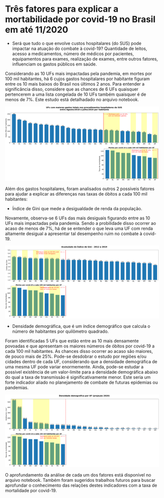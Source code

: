 # Três fatores para explicar a mortabilidade por covid-19 no Brasil em até 11/2020

- Será que tudo o que envolve custos hospitalares (do SUS) pode impactar na atuação do combate à covid-19? Quantidade de leitos, acesso a medicamentos, número de médicos por pacientes, equipamentos para exames, realização de exames, entre outros fatores, influenciam os gastos públicos em saúde.

Considerando as 10 UFs mais impactadas pela pandemia, em mortes por 100 mil habitantes, há 6 cujos gastos hospitalares por habitante figuram entre os 10 mais baixos do Brasil nos últimos 2 anos. Para entender a significância disso, considere que as chances de 6 UFs quaisquer pertencerem a uma lista congelada de 10 UFs também quaisquer é de menos de 7%. Este estudo está detalhadado no arquivo notebook.

![gastos_hospitalares](/img/gastos.png)

Além dos gastos hospitalares, foram analisados outros 2 possíveis fatores para ajudar a explicar as diferenças nas taxas de óbitos a cada 100 mil habitantes:

- Índice de Gini que mede a desigualdade de renda da população.

Novamente, observa-se 6 UFs das mais desiguais figurando entre as 10 UFs mais impactadas pela pandemia. Sendo a probilidade disso ocorrer ao acaso de menos de 7%, há de se entender o que leva uma UF com renda altamente desigual a apresentar tal desempenho ruim no combate à covid-19.

![gini](/img/gini.png)


- Densidade demográfica, que é um índice demográfico que calcula o número de habitantes por quilômetro quadrado.

Foram identificadas 5 UFs que estão entre as 10 mais densamente povoadas e que apresentam os maiores números de óbitos por covid-19 a cada 100 mil habitantes. As chances disso ocorrer ao acaso são maiores, de pouco mais de 25%. Pode-se desdobrar o estudo por regiões e/ou cidades dentro de cada UF, considerando que a densidade demográfica de uma mesma UF pode variar enormemente.
Ainda, pode-se estudar a possível existência de um valor-limite para a densidade demográfica abaixo do qual a taxa de transmissão é significativamente menor. Este seria um forte indicador aliado no planejamento de combate de futuras epidemias ou pandemias.

![densidade_demografica](/img/dens_demografica.png)

O aprofundamento da análise de cada um dos fatores está disponível no arquivo notebook.
Também foram sugeridos trabalhos futuros para buscar aprofundar o conhecimento das relações destes indicadores com a taxa de mortalidade por covid-19.

